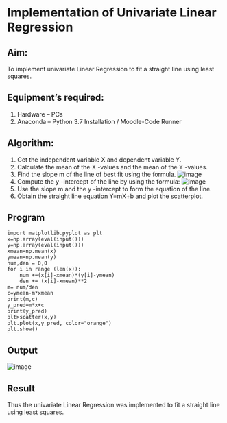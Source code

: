 # Implementation of Univariate Linear Regression
## Aim:
To implement univariate Linear Regression to fit a straight line using least squares.
## Equipment’s required:
1.	Hardware – PCs
2.	Anaconda – Python 3.7 Installation / Moodle-Code Runner
## Algorithm:
1.	Get the independent variable X and dependent variable Y.
2.	Calculate the mean of the X -values and the mean of the Y -values.
3.	Find the slope m of the line of best fit using the formula.
 ![image](https://github.com/Aswinth21/Univariate-Linear-Regression/assets/120236638/57a216d1-0bc3-4ec0-807d-e147cf75d47e)
4.	Compute the y -intercept of the line by using the formula:
![image](https://github.com/Aswinth21/Univariate-Linear-Regression/assets/120236638/ffe465f3-e717-4ff4-a224-00faf53c228e)  
5.	Use the slope m and the y -intercept to form the equation of the line.
6.	Obtain the straight line equation Y=mX+b and plot the scatterplot.
## Program
```
import matplotlib.pyplot as plt
x=np.array(eval(input()))
y=np.array(eval(input()))
xmean=np.mean(x)
ymean=np.mean(y)
num,den = 0,0
for i in range (len(x)):
    num +=(x[i]-xmean)*(y[i]-ymean)
    den += (x[i]-xmean)**2
m= num/den
c=ymean-m*xmean
print(m,c)
y_pred=m*x+c
print(y_pred)
plt>scatter(x,y)
plt.plot(x,y_pred, color="orange")
plt.show()
```
## Output
![image](https://github.com/Aswinth21/Univariate-Linear-Regression/assets/120236638/a6b88167-c70b-4c96-a063-ad982a2abc5a)

## Result
Thus the univariate Linear Regression was implemented to fit a straight line using least squares.
